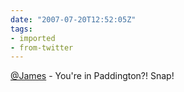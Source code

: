 ```yaml
---
date: "2007-07-20T12:52:05Z"
tags:
- imported
- from-twitter
---
```

[@James](/twitter/#/James) - You're in Paddington?\! Snap\!
